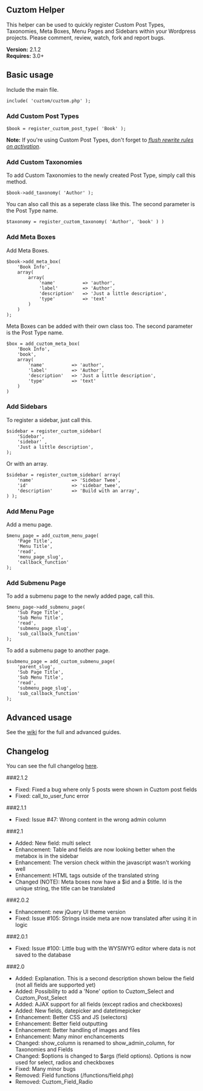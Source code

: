 ## Cuztom Helper

This helper can be used to quickly register Custom Post Types, Taxonomies, Meta Boxes, Menu Pages and Sidebars within your Wordpress projects. Please comment, review, watch, fork and report bugs.

**Version:** 2.1.2  
**Requires:** 3.0+  

## Basic usage

Include the main file.
	
	include( 'cuztom/cuztom.php' );
   
### Add Custom Post Types
	
	$book = register_cuztom_post_type( 'Book' );

**Note:** If you're using Custom Post Types, don't forget to *[flush rewrite rules on activation](http://codex.wordpress.org/Function_Reference/register_post_type#Flushing_Rewrite_on_Activation "Flushing Rewrite Rules on Activation")*.

### Add Custom Taxonomies
	
To add Custom Taxonomies to the newly created Post Type, simply call this method.

	$book->add_taxonomy( 'Author' );
			
You can also call this as a seperate class like this. The second parameter is the Post Type name.

	$taxonomy = register_cuztom_taxonomy( 'Author', 'book' ) )

### Add Meta Boxes
	
Add Meta Boxes.

	$book->add_meta_box( 
		'Book Info', 
		array(
			array(
				'name' 			=> 'author',
				'label' 		=> 'Author',
				'description'	=> 'Just a little description',
				'type'			=> 'text'
			)
		)
	);
	
Meta Boxes can be added with their own class too. The second parameter is the Post Type name.

	$box = add_cuztom_meta_box(  
		'Book Info', 
		'book',
		array(
			'name' 			=> 'author',
			'label' 		=> 'Author',
			'description'	=> 'Just a little description',
			'type'			=> 'text'
		)
	)
	
### Add Sidebars

To register a sidebar, just call this.

	$sidebar = register_cuztom_sidebar( 
		'Sidebar',
		'sidebar' ,
		'Just a little description',
	);
	
Or with an array.

	$sidebar = register_cuztom_sidebar( array(
		'name'				=> 'Sidebar Twee',
		'id'				=> 'sidebar_twee',
		'description'		=> 'Build with an array',
	) );

### Add Menu Page

Add a menu page.

	$menu_page = add_cuztom_menu_page(
		'Page Title', 
		'Menu Title', 
		'read', 
		'menu_page_slug', 
		'callback_function'
	);
	
### Add Submenu Page

To add a submenu page to the newly added page, call this.

	$menu_page->add_submenu_page(
		'Sub Page Title',
		'Sub Menu Title',
		'read', 
		'submenu_page_slug', 
		'sub_callback_function'
	);

To add a submenu page to another page.

	$submenu_page = add_cuztom_submenu_page(
		'parent_slug',
		'Sub Page Title',
		'Sub Menu Title',
		'read', 
		'submenu_page_slug', 
		'sub_callback_function'
	);
	
## Advanced usage
See the <a href="https://github.com/Gizburdt/Wordpress-Cuztom-Helper/wiki">wiki</a> for the full and advanced guides.

## Changelog
You can see the full changelog <a href="https://github.com/Gizburdt/Wordpress-Cuztom-Helper/wiki/Changelog">here</a>.

###2.1.2
* Fixed: Fixed a bug where only 5 posts were shown in Cuztom post fields
* Fixed: call_to_user_func error

###2.1.1
* Fixed: Issue #47: Wrong content in the wrong admin column

###2.1
* Added: New field: multi select
* Enhancement: Table and fields are now looking better when the metabox is in the sidebar
* Enhancement: The version check within the javascript wasn't working well
* Enhancement: HTML tags outside of the translated string
* Changed (NOTE): Meta boxes now have a $id and a $title. Id is the unique string, the title can be translated

###2.0.2
* Enhancement: new jQuery UI theme version
* Fixed: Issue #105: Strings inside meta are now translated after using it in logic

###2.0.1
* Fixed: Issue #100: Little bug with the WYSIWYG editor where data is not saved to the database

###2.0
* Added: Explanation. This is a second description shown below the field (not all fields are supported yet)
* Added: Possibility to add a 'None' option to Cuztom_Select and Cuztom_Post_Select
* Added: AJAX support for all fields (except radios and checkboxes)
* Added: New fields, datepicker and datetimepicker
* Enhancement: Better CSS and JS (selectors)
* Enhancement: Better field outputting
* Enhancement: Better handling of images and files
* Enhancement: Many minor enchancements
* Changed: show_column is renamed to show_admin_column, for Taxonomies and Fields
* Changed: $options is changed to $args (field options). Options is now used for select, radios and checkboxes
* Fixed: Many minor bugs
* Removed: Field functions (/functions/field.php)
* Removed: Cuztom_Field_Radio
